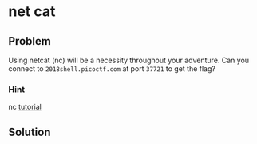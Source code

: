 # net cat

## Problem

Using netcat (nc) will be a necessity throughout your adventure. Can you connect to `2018shell.picoctf.com` at port `37721` to get the flag?

### Hint

nc [tutorial](https://linux.die.net/man/1/nc)

## Solution
